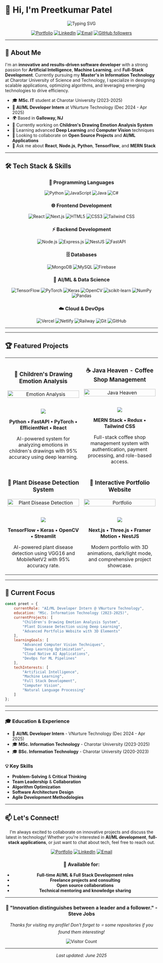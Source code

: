 # 👋 Hi, I'm Preetkumar Patel

<div align="center">

![Typing SVG](https://readme-typing-svg.herokuapp.com?font=Fira+Code&size=30&duration=3000&pause=1000&color=3B82F6&center=true&vCenter=true&width=600&lines=Full+Stack+Developer;AI%2FML+Engineer;MERN+Stack+Specialist;Open+Source+Enthusiast)

</div>

<div align="center">

[![Portfolio](https://img.shields.io/badge/Portfolio-preetpatel.dev-3B82F6?style=for-the-badge&logo=globe&logoColor=white)](https://preetpatel.dev)
[![LinkedIn](https://img.shields.io/badge/LinkedIn-preetpatel9341-0077B5?style=for-the-badge&logo=linkedin&logoColor=white)](https://linkedin.com/in/preetpatel9341)
[![Email](https://img.shields.io/badge/Email-preetpatel290803%40gmail.com-EA4335?style=for-the-badge&logo=gmail&logoColor=white)](mailto:preetpatel290803@gmail.com)
[![GitHub followers](https://img.shields.io/github/followers/preetpatel9341?label=Follow&style=for-the-badge&logo=github&logoColor=white&color=181717)](https://github.com/preetpatel9341)

</div>

---

## 🚀 About Me

I'm an **innovative and results-driven software developer** with a strong passion for **Artificial Intelligence**, **Machine Learning**, and **Full-Stack Development**. Currently pursuing my **Master's in Information Technology** at Charotar University of Science and Technology, I specialize in designing scalable applications, optimizing algorithms, and leveraging emerging technologies to drive efficiency.

- 🎓 **MSc. IT** student at Charotar University (2023-2025)
- 💼 **AI/ML Developer Intern** at VNurture Technology (Dec 2024 - Apr 2025)
- 🌍 Based in **Galloway, NJ**
- 🔭 Currently working on **Children's Drawing Emotion Analysis System**
- 🌱 Learning advanced **Deep Learning** and **Computer Vision** techniques
- 👯 Looking to collaborate on **Open Source Projects** and **AI/ML Applications**
- 💬 Ask me about **React**, **Node.js**, **Python**, **TensorFlow**, and **MERN Stack**

---

## 🛠️ Tech Stack & Skills

<div align="center">

### 🚀 Programming Languages
![Python](https://img.shields.io/badge/Python-3776AB?style=for-the-badge&logo=python&logoColor=white)
![JavaScript](https://img.shields.io/badge/JavaScript-F7DF1E?style=for-the-badge&logo=javascript&logoColor=black)
![Java](https://img.shields.io/badge/Java-ED8B00?style=for-the-badge&logo=openjdk&logoColor=white)
![C#](https://img.shields.io/badge/C%23-239120?style=for-the-badge&logo=c-sharp&logoColor=white)

### 🌐 Frontend Development
![React](https://img.shields.io/badge/React-20232A?style=for-the-badge&logo=react&logoColor=61DAFB)
![Next.js](https://img.shields.io/badge/Next.js-000000?style=for-the-badge&logo=next.js&logoColor=white)
![HTML5](https://img.shields.io/badge/HTML5-E34F26?style=for-the-badge&logo=html5&logoColor=white)
![CSS3](https://img.shields.io/badge/CSS3-1572B6?style=for-the-badge&logo=css3&logoColor=white)
![Tailwind CSS](https://img.shields.io/badge/Tailwind_CSS-38B2AC?style=for-the-badge&logo=tailwind-css&logoColor=white)

### ⚡ Backend Development
![Node.js](https://img.shields.io/badge/Node.js-43853D?style=for-the-badge&logo=node.js&logoColor=white)
![Express.js](https://img.shields.io/badge/Express.js-000000?style=for-the-badge&logo=express&logoColor=white)
![NestJS](https://img.shields.io/badge/NestJS-E0234E?style=for-the-badge&logo=nestjs&logoColor=white)
![FastAPI](https://img.shields.io/badge/FastAPI-009688?style=for-the-badge&logo=fastapi&logoColor=white)

### 🗄️ Databases
![MongoDB](https://img.shields.io/badge/MongoDB-4EA94B?style=for-the-badge&logo=mongodb&logoColor=white)
![MySQL](https://img.shields.io/badge/MySQL-00000F?style=for-the-badge&logo=mysql&logoColor=white)
![Firebase](https://img.shields.io/badge/Firebase-039BE5?style=for-the-badge&logo=Firebase&logoColor=white)

### 🤖 AI/ML & Data Science
![TensorFlow](https://img.shields.io/badge/TensorFlow-FF6F00?style=for-the-badge&logo=tensorflow&logoColor=white)
![PyTorch](https://img.shields.io/badge/PyTorch-EE4C2C?style=for-the-badge&logo=pytorch&logoColor=white)
![Keras](https://img.shields.io/badge/Keras-D00000?style=for-the-badge&logo=keras&logoColor=white)
![OpenCV](https://img.shields.io/badge/OpenCV-27338e?style=for-the-badge&logo=OpenCV&logoColor=white)
![scikit-learn](https://img.shields.io/badge/scikit--learn-F7931E?style=for-the-badge&logo=scikit-learn&logoColor=white)
![NumPy](https://img.shields.io/badge/numpy-%23013243.svg?style=for-the-badge&logo=numpy&logoColor=white)
![Pandas](https://img.shields.io/badge/pandas-%23150458.svg?style=for-the-badge&logo=pandas&logoColor=white)

### ☁️ Cloud & DevOps
![Vercel](https://img.shields.io/badge/Vercel-000000?style=for-the-badge&logo=vercel&logoColor=white)
![Netlify](https://img.shields.io/badge/Netlify-00C7B7?style=for-the-badge&logo=netlify&logoColor=white)
![Railway](https://img.shields.io/badge/Railway-131415?style=for-the-badge&logo=railway&logoColor=white)
![Git](https://img.shields.io/badge/Git-F05032?style=for-the-badge&logo=git&logoColor=white)
![GitHub](https://img.shields.io/badge/GitHub-100000?style=for-the-badge&logo=github&logoColor=white)
</div>

---


---

## 🏆 Featured Projects

<table>
  <tr>
    <td width="50%">
      <h3 align="center">🤖 Children's Drawing Emotion Analysis</h3>
      <div align="center">  
        <a href="https://github.com/preetpatel9341/emotion-analysis" target="_blank">
          <img src="https://via.placeholder.com/400x200/3B82F6/FFFFFF?text=AI+Emotion+Analysis" width="100%" alt="Emotion Analysis"/>
        </a>
        <br>
        <br>
        <p>
          <a href="https://github.com/preetpatel9341/emotion-analysis" target="_blank">
            <img src="https://img.shields.io/badge/Code-181717?style=for-the-badge&logo=github&logoColor=white"/>
          </a>  
        </p>
        <p><strong>Python • FastAPI • PyTorch • EfficientNet • React</strong></p>
        <p>AI-powered system for analyzing emotions in children's drawings with 95% accuracy using deep learning.</p>
      </div>
    </td>
    <td width="50%">
      <h3 align="center">☕ Java Heaven - Coffee Shop Management</h3>
      <div align="center">  
        <a href="https://www.javaheaven.me" target="_blank">
          <img src="https://via.placeholder.com/400x200/10B981/FFFFFF?text=Coffee+Shop+Management" width="100%" alt="Java Heaven"/>
        </a>
        <br>
        <br>
        <p>
          <a href="https://www.javaheaven.me" target="_blank">
            <img src="https://img.shields.io/badge/Live-10B981?style=for-the-badge&logo=vercel&logoColor=white"/>
          </a>  
        </p>
        <p><strong>MERN Stack • Redux • Tailwind CSS</strong></p>
        <p>Full-stack coffee shop management system with authentication, payment processing, and role-based access.</p>
      </div>
    </td>
  </tr>
  <tr>
    <td width="50%">
      <h3 align="center">🌱 Plant Disease Detection System</h3>
      <div align="center">  
        <a href="https://github.com/preetpatel9341/plant-disease-detection" target="_blank">
          <img src="https://via.placeholder.com/400x200/EF4444/FFFFFF?text=Plant+Disease+AI" width="100%" alt="Plant Disease Detection"/>
        </a>
        <br>
        <br>
        <p>
          <a href="https://github.com/preetpatel9341/plant-disease-detection" target="_blank">
            <img src="https://img.shields.io/badge/Code-181717?style=for-the-badge&logo=github&logoColor=white"/>
          </a>  
        </p>
        <p><strong>TensorFlow • Keras • OpenCV • Streamlit</strong></p>
        <p>AI-powered plant disease detection using VGG16 and MobileNetV2 with 95% accuracy rate.</p>
      </div>
    </td>
    <td width="50%">
      <h3 align="center">🎯 Interactive Portfolio Website</h3>
      <div align="center">  
        <a href="https://preetpatel.dev" target="_blank">
          <img src="https://via.placeholder.com/400x200/8B5CF6/FFFFFF?text=Portfolio+Website" width="100%" alt="Portfolio"/>
        </a>
        <br>
        <br>
        <p>
          <a href="https://preetpatel.dev" target="_blank">
            <img src="https://img.shields.io/badge/Live-8B5CF6?style=for-the-badge&logo=vercel&logoColor=white"/>
          </a>  
        </p>
        <p><strong>Next.js • Three.js • Framer Motion • NestJS</strong></p>
        <p>Modern portfolio with 3D animations, dark/light mode, and comprehensive project showcase.</p>
      </div>
    </td>
  </tr>
</table>

---

## 🎯 Current Focus

```javascript
const preet = {
    currentRole: "AI/ML Developer Intern @ VNurture Technology",
    education: "MSc. Information Technology (2023-2025)",
    currentProjects: [
        "Children's Drawing Emotion Analysis System",
        "Plant Disease Detection using Deep Learning",
        "Advanced Portfolio Website with 3D Elements"
    ],
    learningGoals: [
        "Advanced Computer Vision Techniques",
        "Deep Learning Optimization",
        "Cloud Native AI Applications",
        "DevOps for ML Pipelines"
    ],
    techInterests: [
        "Artificial Intelligence",
        "Machine Learning",
        "Full Stack Development",
        "Computer Vision",
        "Natural Language Processing"
    ]
};
```

---


---



### 🎓 Education & Experience
- 🎯 **AI/ML Developer Intern** - VNurture Technology (Dec 2024 - Apr 2025)
- 🎓 **MSc. Information Technology** - Charotar University (2023-2025)
- 🎓 **BSc. Information Technology** - Charotar University (2020-2023)

### 💡 Key Skills
- **Problem-Solving** & **Critical Thinking**
- **Team Leadership** & **Collaboration**
- **Algorithm Optimization**
- **Software Architecture Design**
- **Agile Development Methodologies**

---

## 📫 Let's Connect!

<div align="center">

I'm always excited to collaborate on innovative projects and discuss the latest in technology! Whether you're interested in **AI/ML development**, **full-stack applications**, or just want to chat about tech, feel free to reach out.

[![Portfolio](https://img.shields.io/badge/🌐_Portfolio-preetpatel.dev-3B82F6?style=for-the-badge&logoColor=white)](https://preetpatel.dev)
[![LinkedIn](https://img.shields.io/badge/💼_LinkedIn-Connect-0077B5?style=for-the-badge&logoColor=white)](https://linkedin.com/in/preetpatel9341)
[![Email](https://img.shields.io/badge/📧_Email-Get_in_Touch-EA4335?style=for-the-badge&logoColor=white)](mailto:preetpatel290803@gmail.com)

### 💼 Available for:
- **Full-time AI/ML & Full Stack Development roles**
- **Freelance projects and consulting**
- **Open source collaborations**
- **Technical mentoring and knowledge sharing**

</div>

---

<div align="center">

### 🌟 "Innovation distinguishes between a leader and a follower." - Steve Jobs

*Thanks for visiting my profile! Don't forget to ⭐ some repositories if you found them interesting!*

![Visitor Count](https://profile-counter.glitch.me/preetpatel9341/count.svg)

</div>

---

<div align="center">

*Last updated: June 2025*

</div>
